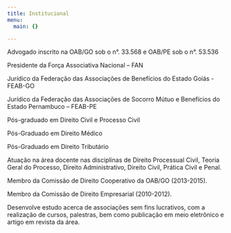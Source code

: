 ```yaml
---
title: Institucional
menu:
  main: {}

---
```

Advogado inscrito na OAB/GO sob o n°. 33.568 e OAB/PE sob o n°. 53.536

Presidente da Força Associativa Nacional – FAN

Jurídico da Federação das Associações de Benefícios do Estado Goiás - FEAB-GO

Jurídico da Federação das Associações de Socorro Mútuo e Benefícios do Estado Pernambuco – FEAB-PE

Pós-graduado em Direito Civil e Processo Civil

Pós-Graduado em Direito Médico

Pós-Graduado em Direito Tributário

Atuação na área docente nas disciplinas de Direito Processual Civil, Teoria Geral do Processo, Direito Administrativo, Direito Civil, Prática Civil e Penal.

Membro da Comissão de Direito Cooperativo da OAB/GO (2013-2015).

Membro da Comissão de Direito Empresarial (2010-2012).

Desenvolve estudo acerca de associações sem fins lucrativos, com a realização de cursos, palestras, bem como publicação em meio eletrônico e artigo em revista da área.
